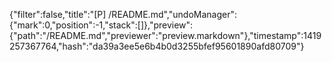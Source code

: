 {"filter":false,"title":"[P] /README.md","undoManager":{"mark":0,"position":-1,"stack":[]},"preview":{"path":"/README.md","previewer":"preview.markdown"},"timestamp":1419257367764,"hash":"da39a3ee5e6b4b0d3255bfef95601890afd80709"}